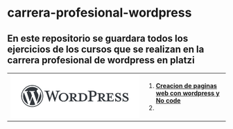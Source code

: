 # carrera-profesional-wordpress
## En este repositorio se guardara todos los ejercicios de los cursos que se realizan en la carrera profesional de wordpress en platzi

<table>
  <tr>
    <td><img src="assets/wordpress-logo.png">  </td>
    <td>
        <ol>
            <li> <a href="curso1/"> <b>  <i> </i> Creacion de paginas web con wordpress y No code </b> </a> <li>
        </ol> 
   </td>
  </tr>  
</table>